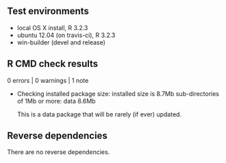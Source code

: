 ## Test environments
* local OS X install, R 3.2.3
* ubuntu 12.04 (on travis-ci), R 3.2.3
* win-builder (devel and release)

## R CMD check results

0 errors | 0 warnings | 1 note

* Checking installed package size:
  installed size is  8.7Mb
  sub-directories of 1Mb or more:
    data   8.6Mb

  This is a data package that will be rarely (if ever) updated.

## Reverse dependencies

There are no reverse dependencies.
